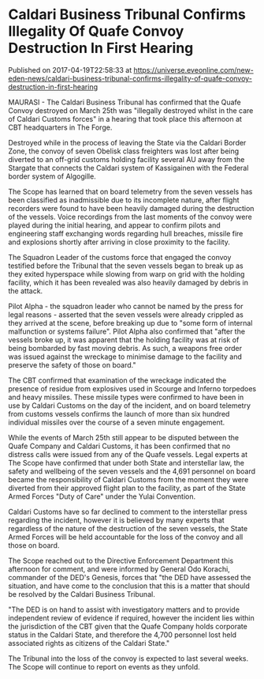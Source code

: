 # Caldari Business Tribunal Confirms Illegality Of Quafe Convoy Destruction In First Hearing
Published on 2017-04-19T22:58:33 at https://universe.eveonline.com/new-eden-news/caldari-business-tribunal-confirms-illegality-of-quafe-convoy-destruction-in-first-hearing

MAURASI \- The Caldari Business Tribunal has confirmed that the Quafe Convoy destroyed on March 25th was "illegally destroyed whilst in the care of Caldari Customs forces" in a hearing that took place this afternoon at CBT headquarters in The Forge.

Destroyed while in the process of leaving the State via the Caldari Border Zone, the convoy of seven Obelisk class freighters was lost after being diverted to an off-grid customs holding facility several AU away from the Stargate that connects the Caldari system of Kassigainen with the Federal border system of Algogille.

The Scope has learned that on board telemetry from the seven vessels has been classified as inadmissible due to its incomplete nature, after flight recorders were found to have been heavily damaged during the destruction of the vessels. Voice recordings from the last moments of the convoy were played during the initial hearing, and appear to confirm pilots and engineering staff exchanging words regarding hull breaches, missile fire and explosions shortly after arriving in close proximity to the facility.

The Squadron Leader of the customs force that engaged the convoy testified before the Tribunal that the seven vessels began to break up as they exited hyperspace while slowing from warp on grid with the holding facility, which it has been revealed was also heavily damaged by debris in the attack.

Pilot Alpha - the squadron leader who cannot be named by the press for legal reasons - asserted that the seven vessels were already crippled as they arrived at the scene, before breaking up due to "some form of internal malfunction or systems failure". Pilot Alpha also confirmed that "after the vessels broke up, it was apparent that the holding facility was at risk of being bombarded by fast moving debris. As such, a weapons free order was issued against the wreckage to minimise damage to the facility and preserve the safety of those on board."

The CBT confirmed that examination of the wreckage indicated the presence of residue from explosives used in Scourge and Inferno torpedoes and heavy missiles. These missile types were confirmed to have been in use by Caldari Customs on the day of the incident, and on board telemetry from customs vessels confirms the launch of more than six hundred individual missiles over the course of a seven minute engagement.

While the events of March 25th still appear to be disputed between the Quafe Company and Caldari Customs, it has been confirmed that no distress calls were issued from any of the Quafe vessels. Legal experts at The Scope have confirmed that under both State and interstellar law, the safety and wellbeing of the seven vessels and the 4,691 personnel on board became the responsibility of Caldari Customs from the moment they were diverted from their approved flight plan to the facility, as part of the State Armed Forces "Duty of Care" under the Yulai Convention.

Caldari Customs have so far declined to comment to the interstellar press regarding the incident, however it is believed by many experts that regardless of the nature of the destruction of the seven vessels, the State Armed Forces will be held accountable for the loss of the convoy and all those on board.

The Scope reached out to the Directive Enforcement Department this afternoon for comment, and were informed by General Odo Korachi, commander of the DED's Genesis, forces that "the DED have assessed the situation, and have come to the conclusion that this is a matter that should be resolved by the Caldari Business Tribunal.

"The DED is on hand to assist with investigatory matters and to provide independent review of evidence if required, however the incident lies within the jurisdiction of the CBT given that the Quafe Company holds corporate status in the Caldari State, and therefore the 4,700 personnel lost held associated rights as citizens of the Caldari State."

The Tribunal into the loss of the convoy is expected to last several weeks. The Scope will continue to report on events as they unfold.
